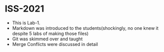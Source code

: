 # ISS-2021
* This is Lab-1.
* Markdown was introduced to the students(shockingly, no one knew it despite 5 labs of making those files)
* Git was skimmed over and taught
* Merge Conflicts were discussed in detail